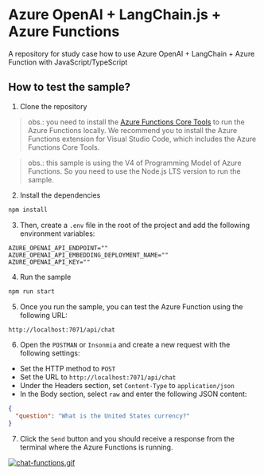 # Azure OpenAI + LangChain.js + Azure Functions

A repository for study case how to use Azure OpenAI + LangChain + Azure Function with JavaScript/TypeScript

## How to test the sample?

1. Clone the repository

> obs.: you need to install the [Azure Functions Core Tools](https://docs.microsoft.com/en-us/azure/azure-functions/functions-run-local?tabs=windows%2Ccsharp%2Cbash) to run the Azure Functions locally. We recommend you to install the Azure Functions extension for Visual Studio Code, which includes the Azure Functions Core Tools.

> obs.: this sample is using the V4 of Programming Model of Azure Functions. So you need to use the Node.js LTS version to run the sample.

2. Install the dependencies

```bash
npm install
```

3. Then, create a `.env` file in the root of the project and add the following environment variables:

```env
AZURE_OPENAI_API_ENDPOINT=""
AZURE_OPENAI_API_EMBEDDING_DEPLOYMENT_NAME=""
AZURE_OPENAI_API_KEY=""
```

4. Run the sample

```bash
npm run start
```

5. Once you run the sample, you can test the Azure Function using the following URL:

```bash
http://localhost:7071/api/chat
```

6. Open the `POSTMAN` or `Insonmia` and create a new request with the following settings:

* Set the HTTP method to `POST`
* Set the URL to `http://localhost:7071/api/chat`
* Under the Headers section, set `Content-Type` to `application/json`
* In the Body section, select `raw` and enter the following JSON content:

```json
{
  "question": "What is the United States currency?"
}
```

7. Click the `Send` button and you should receive a response from the terminal where the Azure Functions is running.

[![chat-functions.gif](https://i.postimg.cc/DwWCLnzM/chat-functions.gif)](https://postimg.cc/RWBQzrK7)





